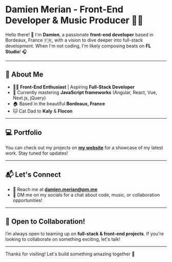 # Damien Merian - Front-End Developer & Music Producer 🎨🎶

Hello there! 👋 I'm **Damien**, a passionate **front-end developer** based in Bordeaux, France 🇫🇷, with a vision to dive deeper into full-stack development. When I'm not coding, I'm likely composing beats on **FL Studio**! 🎧

---

## 🌟 About Me
- 🧑‍💻 **Front-End Enthusiast** | Aspiring **Full-Stack Developer**
- 🌱 Currently mastering **JavaScript frameworks** (Angular, React, Vue, Next.js, jQuery)
- 🏠 Based in the beautiful **Bordeaux, France**
- 🐱 Cat Dad to **Kaly** & **Flocon**

---

## 💻 Portfolio
You can check out my projects on **[my website](https://www.zealest.dev/)** for a showcase of my latest work. Stay tuned for updates!

---

## 📬 Let's Connect
- 📧 Reach me at **damien.merian@pm.me**
- 📲 DM me on my socials for a chat about code, music, or collaboration opportunities!

---

## 🤝 Open to Collaboration!
I’m always open to teaming up on **full-stack & front-end projects**. If you're looking to collaborate on something exciting, let's talk!

---

Thanks for visiting! Let's build something amazing together 🚀